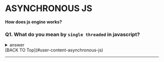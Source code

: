 # ASYNCHRONOUS JS
**How does js engine works?**

### Q1. What do you mean by `single threaded` in javascript?

<details>
<summary>
answer
</summary>
<p>
This means js can execute only one at a time.two things happening in call stack:
<ul>
<li>
memory allocation
</li>
<li>
execution context
</li>
</ul>
</p>
</details>
[BACK TO Top](#user-content-asynchronous-js)

-----------------


